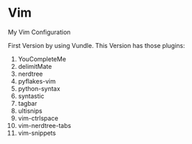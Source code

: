 Vim
===

My Vim Configuration

First Version by using Vundle.
This Version has those plugins:
1. YouCompleteMe
2. delimitMate
3. nerdtree
4. pyflakes-vim
5. python-syntax
6. syntastic
7. tagbar
8. ultisnips
9. vim-ctrlspace
10. vim-nerdtree-tabs
11. vim-snippets
